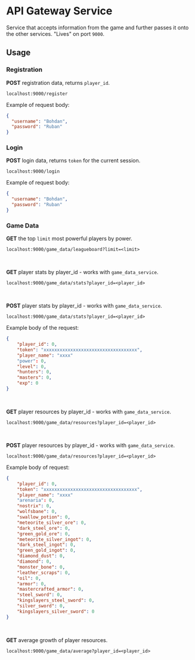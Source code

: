 # API Gateway Service

Service that accepts information from the game and further passes it onto the other services.
"Lives" on port `9000`.

## Usage

### Registration

**POST** registration data, returns `player_id`.

```
localhost:9000/register
```

Example of request body:
```json
{
  "username": "Bohdan",
  "password": "Ruban"
}
```

### Login

**POST** login data, returns `token` for the current session.

```
localhost:9000/login
```

Example of request body:
```json
{
  "username": "Bohdan",
  "password": "Ruban"
}
```

### Game Data

**GET** the top `limit` most powerful players by power.
```
localhost:9000/game_data/leagueboard?limit=<limit>
```

</br>

**GET** player stats by player_id - works with `game_data_service`.
```
localhost:9000/game_data/stats?player_id=<player_id>
```

</br>

**POST** player stats by player_id - works with `game_data_service`.
```
localhost:9000/game_data/stats?player_id=<player_id>
```
Example body of the request:
```json
{
    "player_id": 0,
    "token": "xxxxxxxxxxxxxxxxxxxxxxxxxxxxxxxxxxx",
    "player_name": "xxxx"
    "power": 0,
    "level": 0,
    "hunters": 0,
    "masters": 0,
    "exp": 0
}
```

</br>

**GET** player resources by player_id - works with `game_data_service`.
```
localhost:9000/game_data/resources?player_id=<player_id>
```

</br>

**POST** player resources by player_id - works with `game_data_service`.
```
localhost:9000/game_data/resources?player_id=<player_id>
```
Example body of request:
```json
{
    "player_id": 0,
    "token": "xxxxxxxxxxxxxxxxxxxxxxxxxxxxxxxxxxx",
    "player_name": "xxxx"
    "arenaria": 0,
    "nostrix": 0,
    "wolfsbane": 0,
    "swallow_potion": 0,
    "meteorite_silver_ore": 0,
    "dark_steel_ore": 0,
    "green_gold_ore": 0,
    "meteorite_silver_ingot": 0,
    "dark_steel_ingot": 0,
    "green_gold_ingot": 0,
    "diamond_dust": 0,
    "diamond": 0,
    "monster_bone": 0,
    "leather_scraps": 0,
    "oil": 0,
    "armor": 0,
    "mastercrafted_armor": 0,
    "steel_sword": 0,
    "kingslayers_steel_sword": 0,
    "silver_sword": 0,
    "kingslayers_silver_sword": 0
}
```

</br>

**GET** average growth of player resources.

```
localhost:9000/game_data/average?player_id=<player_id>
```